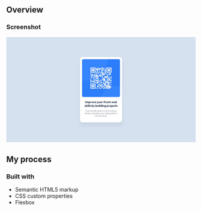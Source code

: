 ## Overview

### Screenshot

![](images/screenshot.jpg)

## My process

### Built with

- Semantic HTML5 markup
- CSS custom properties
- Flexbox
